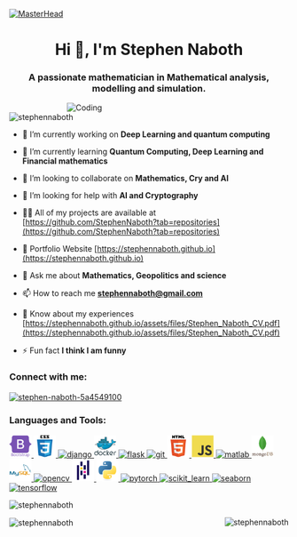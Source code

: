 [![MasterHead](https://cdn-images-1.medium.com/fit/t/1600/480/1*2G4GdnBQW5bcjJx4rSuZxg.gif)](https://stephennaboth.github.io)
<h1 align="center">Hi 👋, I'm Stephen Naboth</h1>
<h3 align="center">A passionate mathematician in Mathematical analysis, modelling and simulation.</h3>
<img align="right" alt="Coding" width="400" src="https://media2.giphy.com/media/citBl9yPwnUOs/giphy.gif?cid=790b7611ebd325baab2e9820f3ce950a908779d9c89cb469&rid=giphy.gif&ct=g">
<p align="left"> <img src="https://komarev.com/ghpvc/?username=stephennaboth&label=Profile%20views&color=0e75b6&style=flat" alt="stephennaboth" /> </p>

- 🔭 I’m currently working on **Deep Learning and quantum computing**

- 🌱 I’m currently learning **Quantum Computing, Deep Learning and Financial mathematics**

- 👯 I’m looking to collaborate on **Mathematics, Cry and AI**

- 🤝 I’m looking for help with **AI and Cryptography**

- 👨‍💻 All of my projects are available at [https://github.com/StephenNaboth?tab=repositories](https://github.com/StephenNaboth?tab=repositories)

- 📝 Portfolio Website [https://stephennaboth.github.io](https://stephennaboth.github.io)

- 💬 Ask me about **Mathematics, Geopolitics and science**

- 📫 How to reach me **stephennaboth@gmail.com**

- 📄 Know about my experiences [https://stephennaboth.github.io/assets/files/Stephen_Naboth_CV.pdf](https://stephennaboth.github.io/assets/files/Stephen_Naboth_CV.pdf)

- ⚡ Fun fact **I think I am funny**

<h3 align="left">Connect with me:</h3>
<p align="left">
<a href="https://linkedin.com/in/stephen-naboth-5a4549100" target="blank"><img align="center" src="https://raw.githubusercontent.com/rahuldkjain/github-profile-readme-generator/master/src/images/icons/Social/linked-in-alt.svg" alt="stephen-naboth-5a4549100" height="30" width="40" /></a>
</p>

<h3 align="left">Languages and Tools:</h3>
<p align="left"> <a href="https://getbootstrap.com" target="_blank" rel="noreferrer"> <img src="https://raw.githubusercontent.com/devicons/devicon/master/icons/bootstrap/bootstrap-plain-wordmark.svg" alt="bootstrap" width="40" height="40"/> </a> <a href="https://www.w3schools.com/css/" target="_blank" rel="noreferrer"> <img src="https://raw.githubusercontent.com/devicons/devicon/master/icons/css3/css3-original-wordmark.svg" alt="css3" width="40" height="40"/> </a> <a href="https://www.djangoproject.com/" target="_blank" rel="noreferrer"> <img src="https://cdn.worldvectorlogo.com/logos/django.svg" alt="django" width="40" height="40"/> </a> <a href="https://www.docker.com/" target="_blank" rel="noreferrer"> <img src="https://raw.githubusercontent.com/devicons/devicon/master/icons/docker/docker-original-wordmark.svg" alt="docker" width="40" height="40"/> </a> <a href="https://flask.palletsprojects.com/" target="_blank" rel="noreferrer"> <img src="https://www.vectorlogo.zone/logos/pocoo_flask/pocoo_flask-icon.svg" alt="flask" width="40" height="40"/> </a> <a href="https://git-scm.com/" target="_blank" rel="noreferrer"> <img src="https://www.vectorlogo.zone/logos/git-scm/git-scm-icon.svg" alt="git" width="40" height="40"/> </a> <a href="https://www.w3.org/html/" target="_blank" rel="noreferrer"> <img src="https://raw.githubusercontent.com/devicons/devicon/master/icons/html5/html5-original-wordmark.svg" alt="html5" width="40" height="40"/> </a> <a href="https://developer.mozilla.org/en-US/docs/Web/JavaScript" target="_blank" rel="noreferrer"> <img src="https://raw.githubusercontent.com/devicons/devicon/master/icons/javascript/javascript-original.svg" alt="javascript" width="40" height="40"/> </a> <a href="https://www.mathworks.com/" target="_blank" rel="noreferrer"> <img src="https://upload.wikimedia.org/wikipedia/commons/2/21/Matlab_Logo.png" alt="matlab" width="40" height="40"/> </a> <a href="https://www.mongodb.com/" target="_blank" rel="noreferrer"> <img src="https://raw.githubusercontent.com/devicons/devicon/master/icons/mongodb/mongodb-original-wordmark.svg" alt="mongodb" width="40" height="40"/> </a> <a href="https://www.mysql.com/" target="_blank" rel="noreferrer"> <img src="https://raw.githubusercontent.com/devicons/devicon/master/icons/mysql/mysql-original-wordmark.svg" alt="mysql" width="40" height="40"/> </a> <a href="https://opencv.org/" target="_blank" rel="noreferrer"> <img src="https://www.vectorlogo.zone/logos/opencv/opencv-icon.svg" alt="opencv" width="40" height="40"/> </a> <a href="https://pandas.pydata.org/" target="_blank" rel="noreferrer"> <img src="https://raw.githubusercontent.com/devicons/devicon/2ae2a900d2f041da66e950e4d48052658d850630/icons/pandas/pandas-original.svg" alt="pandas" width="40" height="40"/> </a> <a href="https://www.python.org" target="_blank" rel="noreferrer"> <img src="https://raw.githubusercontent.com/devicons/devicon/master/icons/python/python-original.svg" alt="python" width="40" height="40"/> </a> <a href="https://pytorch.org/" target="_blank" rel="noreferrer"> <img src="https://www.vectorlogo.zone/logos/pytorch/pytorch-icon.svg" alt="pytorch" width="40" height="40"/> </a> <a href="https://scikit-learn.org/" target="_blank" rel="noreferrer"> <img src="https://upload.wikimedia.org/wikipedia/commons/0/05/Scikit_learn_logo_small.svg" alt="scikit_learn" width="40" height="40"/> </a> <a href="https://seaborn.pydata.org/" target="_blank" rel="noreferrer"> <img src="https://seaborn.pydata.org/_images/logo-mark-lightbg.svg" alt="seaborn" width="40" height="40"/> </a> <a href="https://www.tensorflow.org" target="_blank" rel="noreferrer"> <img src="https://www.vectorlogo.zone/logos/tensorflow/tensorflow-icon.svg" alt="tensorflow" width="40" height="40"/> </a> </p>

<p>&nbsp;<img align="left" src="https://github-readme-stats.vercel.app/api/top-langs?username=stephennaboth&show_icons=true&locale=en&layout=compact" alt="stephennaboth" /></p>

<p><img align="right" src="https://github-readme-stats.vercel.app/api?username=stephennaboth&show_icons=true&locale=en" alt="stephennaboth" /></p>

<p><img align="center" src="https://github-readme-streak-stats.herokuapp.com/?user=stephennaboth&" alt="stephennaboth" /></p>

